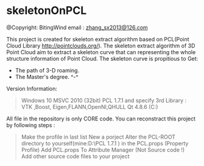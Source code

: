 # skeletonOnPCL
@Copyright:  BitingWind  email : zhang_sx2013@126.com

This project is created for skeleton extract algorithm based on PCL(Point Cloud Library http://pointclouds.org/).
The skeleton extract algorithm of 3D Point Cloud aim to extract a skeleton curve that can representing
the whole structure information of Point Cloud. 
The skeleton curve is propitious to Get:
* The path of 3-D roaming.
* The Master's degree. ^-^


Version Information:
> Windows  10   MSVC  2010 (32bit)
> PCL 1.7.1  and  specify  3rd Library : VTK ,Boost, Eigen,FLANN,OpenNI,QHULL
> Qt 4.8.6 (C:\)

All file in the repository is only CORE code.
You can reconstract this project by following steps :
> Make the profile  in last list
> New a porject 
> Alter the PCL-ROOT directory to yourself(mine:D:\PCL 1.7.1 ) in the PCL.props (Property Profile)
> Add PCL.props To Attribute Manager (Not Source code !)  
> Add other source code files to your project

